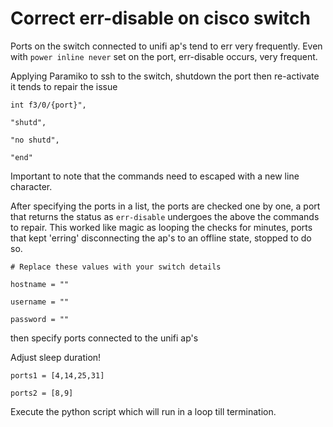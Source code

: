 # Correct err-disable on cisco switch
Ports on the switch connected to unifi ap's tend to err very frequently. Even with `power inline never` set on the port, err-disable occurs, very frequent.

Applying Paramiko to ssh to the switch, shutdown the port then re-activate it tends to repair the issue

```
int f3/0/{port}",

"shutd",

"no shutd",

"end"

```
Important to note that the commands need to escaped with a new line character.

After specifying the ports in a list, the ports are checked one by one, a port that returns the status as `err-disable` undergoes the above the commands to repair.
This worked like magic as looping the checks for minutes, ports that kept 'erring' disconnecting the ap's to an offline state, stopped to do so.

```
# Replace these values with your switch details

hostname = ""

username = ""

password = ""

```
then specify ports connected to the unifi ap's

Adjust sleep duration!

```
ports1 = [4,14,25,31]

ports2 = [8,9]

```
Execute the python script which will run in a loop till termination.
